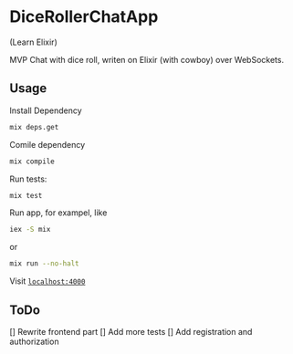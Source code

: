 # DiceRollerChatApp

(Learn Elixir)

MVP Chat with dice roll, writen on Elixir (with cowboy) over WebSockets.

## Usage

Install Dependency

```bash
mix deps.get
```

Comile dependency
```bash
mix compile
```

Run tests:
```bash
mix test
```

Run app, for exampel, like
```bash
iex -S mix
```
or
```bash
mix run --no-halt
```

Visit [`localhost:4000`](http://localhost:4000) 

## ToDo

[] Rewrite frontend part
[] Add more tests
[] Add registration and authorization
 

